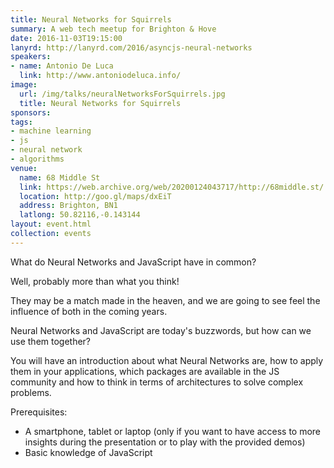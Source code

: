 ```yaml
---
title: Neural Networks for Squirrels
summary: A web tech meetup for Brighton & Hove
date: 2016-11-03T19:15:00
lanyrd: http://lanyrd.com/2016/asyncjs-neural-networks
speakers:
- name: Antonio De Luca
  link: http://www.antoniodeluca.info/
image:
  url: /img/talks/neuralNetworksForSquirrels.jpg
  title: Neural Networks for Squirrels
sponsors:
tags:
- machine learning
- js
- neural network
- algorithms
venue:
  name: 68 Middle St
  link: https://web.archive.org/web/20200124043717/http://68middle.st/
  location: http://goo.gl/maps/dxEiT
  address: Brighton, BN1
  latlong: 50.82116,-0.143144
layout: event.html
collection: events
---
```


What do Neural Networks and JavaScript have in common? 

Well, probably more than what you think! 

They may be a  match made in the heaven, and we are going to see feel the influence of both in the coming years.

Neural Networks and JavaScript are today's buzzwords, but how can we use them together?

You will have an introduction about what Neural Networks are, how to apply them in your applications, which packages are available in the JS community and how to think in terms of architectures to solve complex problems.

Prerequisites:

- A smartphone, tablet or laptop (only if you want to have access to more insights during the presentation or to play with the provided demos)
- Basic knowledge of JavaScript

